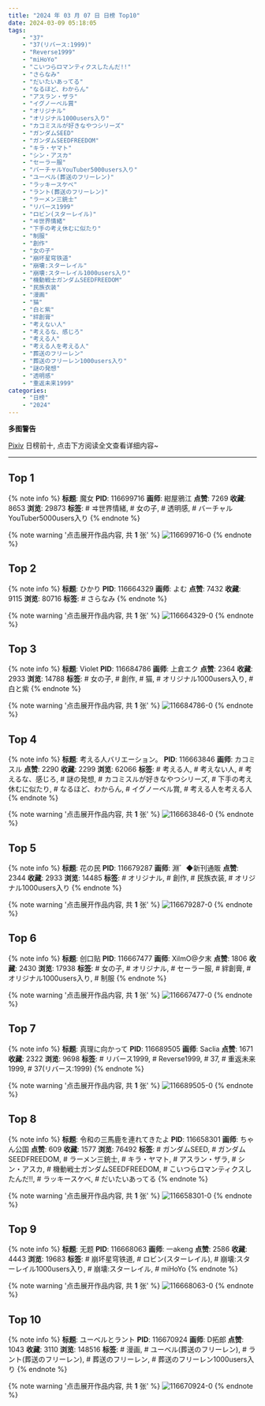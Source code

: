 ```yaml
---
title: "2024 年 03 月 07 日 日榜 Top10"
date: 2024-03-09 05:18:05
tags:
    - "37"
    - "37(リバース:1999)"
    - "Reverse1999"
    - "miHoYo"
    - "こいつらロマンティクスしたんだ!!"
    - "さらなみ"
    - "だいたいあってる"
    - "なるほど、わからん"
    - "アスラン・ザラ"
    - "イグノーベル賞"
    - "オリジナル"
    - "オリジナル1000users入り"
    - "カコミスルが好きなやつシリーズ"
    - "ガンダムSEED"
    - "ガンダムSEEDFREEDOM"
    - "キラ・ヤマト"
    - "シン・アスカ"
    - "セーラー服"
    - "バーチャルYouTuber5000users入り"
    - "ユーベル(葬送のフリーレン)"
    - "ラッキースケベ"
    - "ラント(葬送のフリーレン)"
    - "ラーメン三銃士"
    - "リバース1999"
    - "ロビン(スターレイル)"
    - "ヰ世界情緒"
    - "下手の考え休むに似たり"
    - "制服"
    - "創作"
    - "女の子"
    - "崩坏星穹铁道"
    - "崩壊:スターレイル"
    - "崩壊:スターレイル1000users入り"
    - "機動戦士ガンダムSEEDFREEDOM"
    - "民族衣装"
    - "漫画"
    - "猫"
    - "白と紫"
    - "絆創膏"
    - "考えない人"
    - "考えるな、感じろ"
    - "考える人"
    - "考える人を考える人"
    - "葬送のフリーレン"
    - "葬送のフリーレン1000users入り"
    - "謎の発想"
    - "透明感"
    - "重返未来1999"
categories:
    - "日榜"
    - "2024"
---
```


<i class="fa fa-triangle-exclamation"></i>**多图警告**<i class="fa fa-triangle-exclamation"></i>

[Pixiv](https://www.pixiv.net/) 日榜前十, 点击下方阅读全文查看详细内容~

<!-- more -->

---

## Top 1

{% note info %}
**标题**: 魔女
**PID**: 116699716 **画师**: 紺屋鴉江
**点赞**: 7269 **收藏**: 8653 **浏览**: 29873
**标签**: # ヰ世界情緒, # 女の子, # 透明感, # バーチャルYouTuber5000users入り
{% endnote %}

{% note warning '点击展开作品内容, 共 **1** 张' %}
![116699716-0](https://i.pixiv.re/img-original/img/2024/03/07/16/44/25/116699716_p0.jpg)
{% endnote %}

## Top 2

{% note info %}
**标题**: ひかり
**PID**: 116664329 **画师**: よむ
**点赞**: 7432 **收藏**: 9115 **浏览**: 80716
**标签**: # さらなみ
{% endnote %}

{% note warning '点击展开作品内容, 共 **1** 张' %}
![116664329-0](https://i.pixiv.re/img-original/img/2024/03/06/07/17/45/116664329_p0.png)
{% endnote %}

## Top 3

{% note info %}
**标题**: Violet
**PID**: 116684786 **画师**: 上倉エク
**点赞**: 2364 **收藏**: 2933 **浏览**: 14788
**标签**: # 女の子, # 創作, # 猫, # オリジナル1000users入り, # 白と紫
{% endnote %}

{% note warning '点击展开作品内容, 共 **1** 张' %}
![116684786-0](https://i.pixiv.re/img-original/img/2024/03/07/00/00/10/116684786_p0.jpg)
{% endnote %}

## Top 4

{% note info %}
**标题**: 考える人バリエーション。
**PID**: 116663846 **画师**: カコミスル
**点赞**: 2290 **收藏**: 2299 **浏览**: 62066
**标签**: # 考える人, # 考えない人, # 考えるな、感じろ, # 謎の発想, # カコミスルが好きなやつシリーズ, # 下手の考え休むに似たり, # なるほど、わからん, # イグノーベル賞, # 考える人を考える人
{% endnote %}

{% note warning '点击展开作品内容, 共 **1** 张' %}
![116663846-0](https://i.pixiv.re/img-original/img/2024/03/06/06/45/53/116663846_p0.jpg)
{% endnote %}

## Top 5

{% note info %}
**标题**: 花の民
**PID**: 116679287 **画师**: 淵゛◆新刊通販
**点赞**: 2344 **收藏**: 2933 **浏览**: 14485
**标签**: # オリジナル, # 創作, # 民族衣装, # オリジナル1000users入り
{% endnote %}

{% note warning '点击展开作品内容, 共 **1** 张' %}
![116679287-0](https://i.pixiv.re/img-original/img/2024/03/06/21/11/48/116679287_p0.jpg)
{% endnote %}

## Top 6

{% note info %}
**标题**: 创口贴
**PID**: 116667477 **画师**: XilmO@夕末
**点赞**: 1806 **收藏**: 2430 **浏览**: 17938
**标签**: # 女の子, # オリジナル, # セーラー服, # 絆創膏, # オリジナル1000users入り, # 制服
{% endnote %}

{% note warning '点击展开作品内容, 共 **1** 张' %}
![116667477-0](https://i.pixiv.re/img-original/img/2024/03/06/11/30/04/116667477_p0.png)
{% endnote %}

## Top 7

{% note info %}
**标题**: 真理に向かって
**PID**: 116689505 **画师**: Saclia
**点赞**: 1671 **收藏**: 2322 **浏览**: 9698
**标签**: # リバース1999, # Reverse1999, # 37, # 重返未来1999, # 37(リバース:1999)
{% endnote %}

{% note warning '点击展开作品内容, 共 **1** 张' %}
![116689505-0](https://i.pixiv.re/img-original/img/2024/03/07/03/30/41/116689505_p0.jpg)
{% endnote %}

## Top 8

{% note info %}
**标题**: 令和の三馬鹿を連れてきたよ
**PID**: 116658301 **画师**: ちゃん公国
**点赞**: 609 **收藏**: 1577 **浏览**: 76492
**标签**: # ガンダムSEED, # ガンダムSEEDFREEDOM, # ラーメン三銃士, # キラ・ヤマト, # アスラン・ザラ, # シン・アスカ, # 機動戦士ガンダムSEEDFREEDOM, # こいつらロマンティクスしたんだ!!, # ラッキースケベ, # だいたいあってる
{% endnote %}

{% note warning '点击展开作品内容, 共 **1** 张' %}
![116658301-0](https://i.pixiv.re/img-original/img/2024/03/06/00/21/14/116658301_p0.png)
{% endnote %}

## Top 9

{% note info %}
**标题**: 无题
**PID**: 116668063 **画师**: 一akeng
**点赞**: 2586 **收藏**: 4443 **浏览**: 19683
**标签**: # 崩坏星穹铁道, # ロビン(スターレイル), # 崩壊:スターレイル1000users入り, # 崩壊:スターレイル, # miHoYo
{% endnote %}

{% note warning '点击展开作品内容, 共 **1** 张' %}
![116668063-0](https://i.pixiv.re/img-original/img/2024/03/06/12/02/12/116668063_p0.jpg)
{% endnote %}

## Top 10

{% note info %}
**标题**: ユーベルとラント
**PID**: 116670924 **画师**: D拓郎
**点赞**: 1043 **收藏**: 3110 **浏览**: 148516
**标签**: # 漫画, # ユーベル(葬送のフリーレン), # ラント(葬送のフリーレン), # 葬送のフリーレン, # 葬送のフリーレン1000users入り
{% endnote %}

{% note warning '点击展开作品内容, 共 **1** 张' %}
![116670924-0](https://i.pixiv.re/img-original/img/2024/03/06/15/20/31/116670924_p0.png)
{% endnote %}
